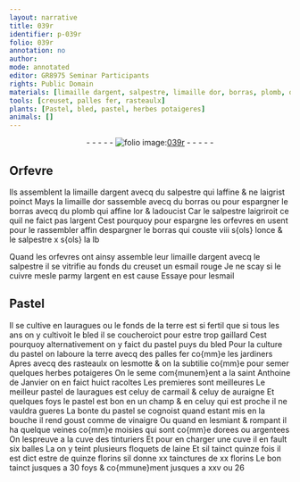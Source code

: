 ```yaml
---
layout: narrative
title: 039r
identifier: p-039r
folio: 039r
annotation: no
author:
mode: annotated
editor: GR8975 Seminar Participants
rights: Public Domain
materials: [limaille dargent, salpestre, limaille dor, borras, plomb, or, argent, esmail rouge, cuivre, esmail, Pastel, terre, fer, vinaigre, laine]
tools: [creuset, palles fer, rasteaulx]
plants: [Pastel, bled, pastel, herbes potaigeres]
animals: []
---
```


<div class="folio" align="center">- - - - - <a href="http://gallica.bnf.fr/ark:/12148/btv1b10500001g/f83.image" target="_blank"><img src="https://cu-mkp.github.io/2017-workshop-edition/assets/photo-icon.png" alt="folio image: " style="display:inline-block; margin-bottom:-3px;"/>039r</a> - - - - - </div>  
  

## <span class="pro">Orfevre</span>

 
Ils assemblent la <span class="m">limaille dargent</span> avecq du <span class="m">salpestre</span> qui
 laffine & ne laigrist poinct Mays la <span class="m">limaille dor</span> sassemble
 avecq du <span class="m">borras</span> ou pour espargner le <span class="m">borras</span> avecq du <span class="m">plomb</span>
 qui affine l<span class="m">or</span> & ladoucist Car le <span class="m">salpestre</span> laigriroit ce
 quil ne faict pas l<span class="m">argent</span> Cest pourquoy pour espargne les
 <span class="pro">orfevres</span> en usent pour le rassembler affin despargner le
 <span class="m">borras</span> qui couste viii <span class="cn">s{ols}</span> l<span class="ms">once</span> & le <span class="m">salpestre</span> x <span class="cn">s{ols}</span> la <span class="ms">lb</span>
 
Quand les <span class="pro">orfevres</span> ont ainsy assemble leur <span class="m">limaille dargent</span>
 avecq le <span class="m">salpestre</span> il se vitrifie au fonds du <span class="tl">creuset</span> un <span class="m">esmail
 rouge</span> Je ne scay si le <span class="m">cuivre</span> mesle parmy l<span class="m">argent</span> en est cause
 Essaye pour l<span class="m">esmail</span>
 
 
  

## <span class="m"><span class="pa">Pastel</span></span>

 
Il se cultive en <span class="pl">lauragues</span> ou le fonds de la <span class="m">terre</span> est si fertil
 que si <span class="tmp">tous les ans</span> on y cultivoit le <span class="pa">bled</span> il se coucheroict pour
 estre trop gaillard Cest pourquoy alternativement on y faict
 du <span class="pa">pastel</span> puys du <span class="pa">bled</span> Pour la culture du <span class="pa">pastel</span> on laboure
 la <span class="m">terre</span> avecq des <span class="tl">palles <span class="m">fer</span></span> co{mm}e les <span class="pro">jardiners</span> Apres avecq des
 <span class="tl">rasteaulx</span> on lesmotte & on la subtilie co{mm}e pour semer quelques
 <span class="pa">herbes potaigeres</span> On le seme com{munem}ent a la <span class="tmp">saint Anthoine de
 Janvier</span> on en faict huict racoltes Les premieres sont meilleures
 Le meilleur <span class="pa">pastel</span> de <span class="pl">lauragues</span> est celuy de <span class="pl">carmail</span> & celuy de
 <span class="pl">auraigne</span> Et quelques foys le <span class="pa">pastel</span> est bon en un champ & en celuy
 qui est proche il ne vauldra gueres La bonte du <span class="pa">pastel</span> se cognoist
 quand estant mis en la <span class="bp">bouche</span> il rend goust comme de <span class="m">vinaigre</span> Ou
 quand en lesmiant & rompant il ha quelque veines co{mm}e moisies qui
 sont co{mm}e dorees ou argentees On lespreuve a la cuve des <span class="pro">tinturiers</span>
 Et pour en charger une cuve il en fault six <span class="ms">balles</span> La on y teint
 plusieurs floquets de <span class="m">laine</span> Et sil tainct quinze fois il est dict
 estre de quinze <span class="cn">florins</span> sil donne xx tainctures de xx <span class="cn">florins</span>
 Le bon tainct jusques a 30 foys & co{mmune}ment jusques a xxv ou 26
 
